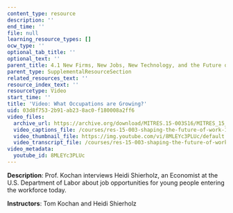 ```yaml
---
content_type: resource
description: ''
end_time: ''
file: null
learning_resource_types: []
ocw_type: ''
optional_tab_title: ''
optional_text: ''
parent_title: 4.1 New Firms, New Jobs, New Technology, and the Future of Work
parent_type: SupplementalResourceSection
related_resources_text: ''
resource_index_text: ''
resourcetype: Video
start_time: ''
title: 'Video: What Occupations are Growing?'
uid: 03d8f753-2b91-ab23-8ac0-f180008a2ff6
video_files:
  archive_url: https://archive.org/download/MITRES.15-003S16/MITRES_15_003S16_4-1-2_360p.mp4
  video_captions_file: /courses/res-15-003-shaping-the-future-of-work-15-662x-spring-2016/7c8e9aceaf835b5287c91a089a02fc7e_8MLEYc3PLUc.vtt
  video_thumbnail_file: https://img.youtube.com/vi/8MLEYc3PLUc/default.jpg
  video_transcript_file: /courses/res-15-003-shaping-the-future-of-work-15-662x-spring-2016/ef8b6eaa46b2c8f544d0fa6063b95e21_8MLEYc3PLUc.pdf
video_metadata:
  youtube_id: 8MLEYc3PLUc
---
```


**Description**: Prof. Kochan interviews Heidi Shierholz, an Economist at the U.S. Department of Labor about job opportunities for young people entering the workforce today.

**Instructors**: Tom Kochan and Heidi Shierholz



